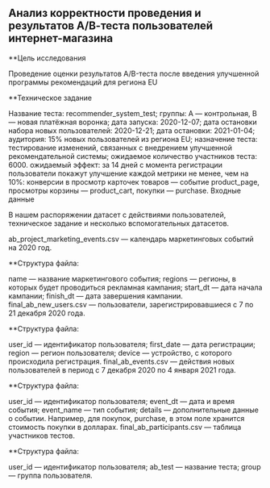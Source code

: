 ##  Анализ корректности проведения и результатов А/В-теста пользователей интернет-магазина

**Цель исследования

Проведение оценки результатов A/B-теста после введения улучшенной программы рекомендаций для региона EU

**Техническое задание

Название теста: recommender_system_test;
группы: А — контрольная, B — новая платёжная воронка;
дата запуска: 2020-12-07;
дата остановки набора новых пользователей: 2020-12-21;
дата остановки: 2021-01-04;
аудитория: 15% новых пользователей из региона EU;
назначение теста: тестирование изменений, связанных с внедрением улучшенной рекомендательной системы;
ожидаемое количество участников теста: 6000.
ожидаемый эффект: за 14 дней с момента регистрации пользователи покажут улучшение каждой метрики не менее, чем на 10%:
конверсии в просмотр карточек товаров — событие product_page,
просмотры корзины — product_cart,
покупки — purchase.
Входные данные

В нашем распоряжении датасет с действиями пользователей, техническое задание и несколько вспомогательных датасетов.

ab_project_marketing_events.csv — календарь маркетинговых событий на 2020 год.

**Структура файла:

name — название маркетингового события;
regions — регионы, в которых будет проводиться рекламная кампания;
start_dt — дата начала кампании;
finish_dt — дата завершения кампании.
final_ab_new_users.csv — пользователи, зарегистрировавшиеся с 7 по 21 декабря 2020 года.

**Структура файла:

user_id — идентификатор пользователя;
first_date — дата регистрации;
region — регион пользователя;
device — устройство, с которого происходила регистрация.
final_ab_events.csv — действия новых пользователей в период с 7 декабря 2020 по 4 января 2021 года.

**Структура файла:

user_id — идентификатор пользователя;
event_dt — дата и время события;
event_name — тип события;
details — дополнительные данные о событии. Например, для покупок, purchase, в этом поле хранится стоимость покупки в долларах.
final_ab_participants.csv — таблица участников тестов.

**Структура файла:

user_id — идентификатор пользователя;
ab_test — название теста;
group — группа пользователя.